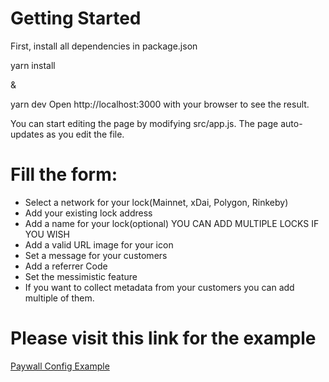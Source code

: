 # Getting Started
First, install all dependencies in package.json

yarn install 

& 

yarn dev Open http://localhost:3000 with your browser to see the result.

You can start editing the page by modifying src/app.js. The page auto-updates as you edit the file.

# Fill the form: 

- Select a network for your lock(Mainnet, xDai, Polygon, Rinkeby)
- Add your existing lock address
- Add a name for your lock(optional)
YOU CAN ADD MULTIPLE LOCKS IF YOU WISH
- Add a valid URL image for your icon
- Set a message for your customers 
- Add a referrer Code 
- Set the messimistic feature
- If you want to collect metadata from your customers you can add multiple of them. 

# Please visit this link for the example 

[Paywall Config Example](https://unlock-paywall-config.vercel.app/)
